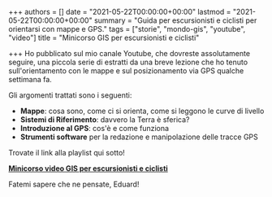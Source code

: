+++
authors = []
date = "2021-05-22T00:00:00+00:00"
lastmod = "2021-05-22T00:00:00+00:00"
summary = "Guida per escursionisti e ciclisti per orientarsi con mappe e GPS."
tags = ["storie", "mondo-gis", "youtube", "video"]
title = "Minicorso GIS per escursionisti e ciclisti"

+++
Ho pubblicato sul mio canale Youtube, che dovreste assolutamente seguire, una piccola serie di estratti da una breve lezione che ho tenuto sull'orientamento con le mappe e sul posizionamento via GPS qualche settimana fa.

Gli argomenti trattati sono i seguenti:
- **Mappe**: cosa sono, come ci si orienta, come si leggono le curve di livello
- **Sistemi di Riferimento**: davvero la Terra è sferica? 
- **Introduzione al GPS**: cos'è e come funziona
- **Strumenti software** per la redazione e manipolazione delle tracce GPS

Trovate il link alla playlist qui sotto!  

[**Minicorso video GIS per escursionisti e ciclisti**](https://www.youtube.com/watch?v=KjZUkCTfMlU&list=PLsCM6dRgDDnV9C26N4o9eIhHtiQlVIxs-)

Fatemi sapere che ne pensate, Eduard!
